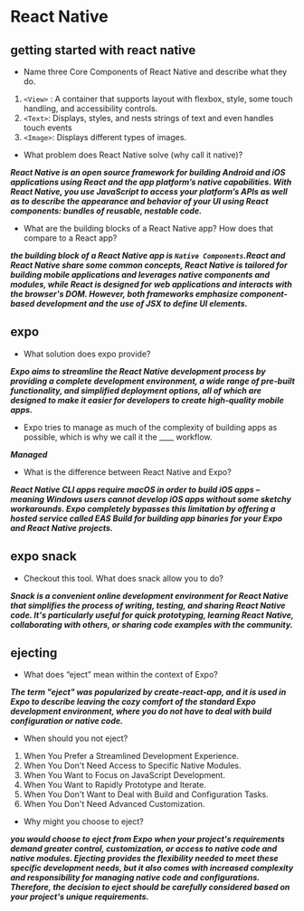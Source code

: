 # React Native

## getting started with react native

- Name three Core Components of React Native and describe what they do.

1. ```<View>```	: A container that supports layout with flexbox, style, some touch handling, and accessibility controls.
2. ```<Text>```: Displays, styles, and nests strings of text and even handles touch events
3. ```<Image>```: Displays different types of images.

- What problem does React Native solve (why call it native)?

***React Native is an open source framework for building Android and iOS applications using React and the app platform’s native capabilities. With React Native, you use JavaScript to access your platform’s APIs as well as to describe the appearance and behavior of your UI using React components: bundles of reusable, nestable code.***

- What are the building blocks of a React Native app? How does that compare to a React app?

***the building block of a React Native app is ```Native Components```.React and React Native share some common concepts, React Native is tailored for building mobile applications and leverages native components and modules, while React is designed for web applications and interacts with the browser's DOM. However, both frameworks emphasize component-based development and the use of JSX to define UI elements.***

## expo

- What solution does expo provide?

***Expo aims to streamline the React Native development process by providing a complete development environment, a wide range of pre-built functionality, and simplified deployment options, all of which are designed to make it easier for developers to create high-quality mobile apps.***

- Expo tries to manage as much of the complexity of building apps as possible, which is why we call it the ____ workflow.

***Managed***

- What is the difference between React Native and Expo?

***React Native CLI apps require macOS in order to build iOS apps – meaning Windows users cannot develop iOS apps without some sketchy workarounds. Expo completely bypasses this limitation by offering a hosted service called EAS Build for building app binaries for your Expo and React Native projects.***

## expo snack

- Checkout this tool. What does snack allow you to do?

***Snack is a convenient online development environment for React Native that simplifies the process of writing, testing, and sharing React Native code. It's particularly useful for quick prototyping, learning React Native, collaborating with others, or sharing code examples with the community.***

## ejecting

- What does “eject” mean within the context of Expo?

***The term "eject" was popularized by create-react-app, and it is used in Expo to describe leaving the cozy comfort of the standard Expo development environment, where you do not have to deal with build configuration or native code.***

- When should you not eject?

1. When You Prefer a Streamlined Development Experience.
2. When You Don't Need Access to Specific Native Modules.
3. When You Want to Focus on JavaScript Development.
4. When You Want to Rapidly Prototype and Iterate.
5. When You Don't Want to Deal with Build and Configuration Tasks.
6. When You Don't Need Advanced Customization.

- Why might you choose to eject?

***you would choose to eject from Expo when your project's requirements demand greater control, customization, or access to native code and native modules. Ejecting provides the flexibility needed to meet these specific development needs, but it also comes with increased complexity and responsibility for managing native code and configurations. Therefore, the decision to eject should be carefully considered based on your project's unique requirements.***